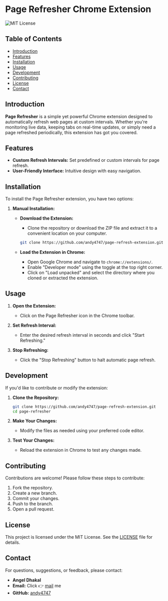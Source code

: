 # Page Refresher Chrome Extension

![MIT License](https://img.shields.io/badge/license-MIT-blue.svg)

## Table of Contents

- [Introduction](#introduction)
- [Features](#features)
- [Installation](#installation)
- [Usage](#usage)
- [Development](#development)
- [Contributing](#contributing)
- [License](#license)
- [Contact](#contact)

## Introduction

**Page Refresher** is a simple yet powerful Chrome extension designed to automatically refresh web pages at custom intervals. Whether you're monitoring live data, keeping tabs on real-time updates, or simply need a page refreshed periodically, this extension has got you covered.

## Features

- **Custom Refresh Intervals:** Set predefined or custom intervals for page refresh.
- **User-Friendly Interface:** Intuitive design with easy navigation.

## Installation

To install the Page Refresher extension, you have two options:

<!--1. **From the Chrome Web Store:**

   - Go to the [Chrome Web Store](https://chrome.google.com/webstore/category/extensions).
   - Search for "Page Refresher" and click "Add to Chrome."
   - Follow the prompts to install the extension.-->

1. **Manual Installation:**

   - **Download the Extension:**

     - Clone the repository or download the ZIP file and extract it to a convenient location on your computer.

     ```bash
     git clone https://github.com/andy4747/page-refresh-extension.git
     ```

   - **Load the Extension in Chrome:**
     - Open Google Chrome and navigate to `chrome://extensions/`.
     - Enable "Developer mode" using the toggle at the top right corner.
     - Click on "Load unpacked" and select the directory where you cloned or extracted the extension.

## Usage

1. **Open the Extension:**

   - Click on the Page Refresher icon in the Chrome toolbar.

2. **Set Refresh Interval:**

   - Enter the desired refresh interval in seconds and click "Start Refreshing."

3. **Stop Refreshing:**

   - Click the "Stop Refreshing" button to halt automatic page refresh.

## Development

If you'd like to contribute or modify the extension:

1. **Clone the Repository:**

   ```bash
   git clone https://github.com/andy4747/page-refresh-extension.git
   cd page-refresher
   ```

2. **Make Your Changes:**

   - Modify the files as needed using your preferred code editor.

3. **Test Your Changes:**
   - Reload the extension in Chrome to test any changes made.

## Contributing

Contributions are welcome! Please follow these steps to contribute:

1. Fork the repository.
2. Create a new branch.
3. Commit your changes.
4. Push to the branch.
5. Open a pull request.

## License

This project is licensed under the MIT License. See the [LICENSE](LICENSE) file for details.

## Contact

For questions, suggestions, or feedback, please contact:

- **Angel Dhakal**
- **Email:** Click 👉 [mail](mailto:angeldhakal97@gmail.com) me
- **GitHub:** [andy4747](https://github.com/andy4747)
